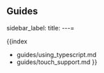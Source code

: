 Guides
---
sidebar_label: 
title: 
---=

{{index
- guides/using_typescript.md
- guides/touch_support.md
}}
